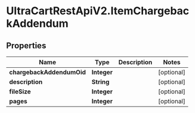 # UltraCartRestApiV2.ItemChargebackAddendum

## Properties
Name | Type | Description | Notes
------------ | ------------- | ------------- | -------------
**chargebackAddendumOid** | **Integer** |  | [optional] 
**description** | **String** |  | [optional] 
**fileSize** | **Integer** |  | [optional] 
**pages** | **Integer** |  | [optional] 



